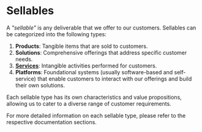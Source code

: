 # Sellables

A _"sellable"_ is any deliverable that we offer to our customers. Sellables can be categorized into the following types:

1. **Products**: Tangible items that are sold to customers.
2. **Solutions**: Comprehensive offerings that address specific customer needs.
3. [**Services**](./services/): Intangible activities performed for customers.
4. **Platforms**: Foundational systems (usually software-based and self-service) that enable customers to interact with our offerings and build their own solutions.

Each sellable type has its own characteristics and value propositions, allowing us to cater to a diverse range of customer requirements.

For more detailed information on each sellable type, please refer to the respective documentation sections.
